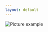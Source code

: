 ```yaml
---
layout: default
---
```

![Picture example](https://github.com/kvartirnik/website/blob/gh-pages/images/kvartirnik_photos/12.jpg)

